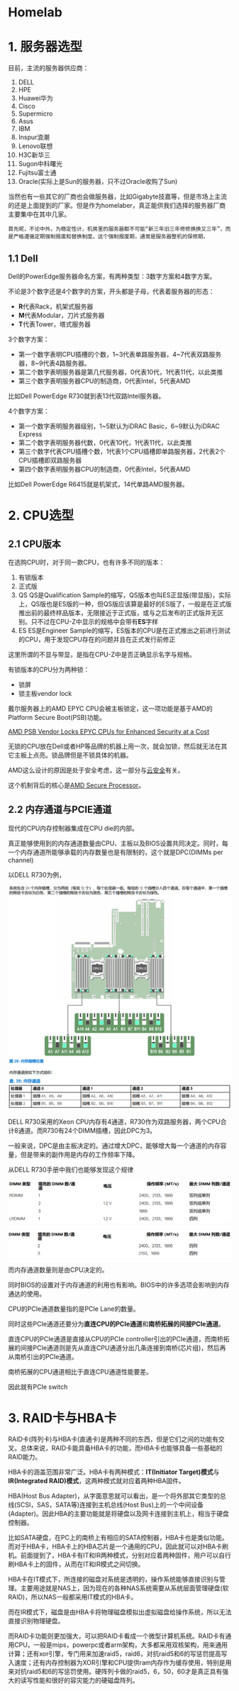 # Homelab



# 1. 服务器选型

目前，主流的服务器供应商：

1. DELL
2. HPE
3. Huawei华为
4. Cisco
5. Supermicro
6. Asus
7. IBM
8. Inspur浪潮
9. Lenovo联想
10. H3C新华三
11. Sugon中科曙光
12. Fujitsu富士通
13. Oracle(实际上是Sun的服务器，只不过Oracle收购了Sun)

当然也有一些其它的厂商也会做服务器，比如Gigabyte技嘉等，但是市场上主流的还是上面提到的厂家。但是作为homelaber，真正能供我们选择的服务器厂商主要集中在其中几家。



```
首先呢，不论中外，为稳定性计，机房里的服务器都不可能“新三年旧三年修修换换又三年”，而是严格遵循定期强制报废和替换制度。这个强制报废期，通常是服务器整机的保修期。
```



## 1.1 Dell

Dell的PowerEdge服务器命名方案，有两种类型：3数字方案和4数字方案。

不论是3个数字还是4个数字的方案，开头都是子母，代表着服务器的形态：

- **R**代表Rack，机架式服务器
- **M**代表Modular，刀片式服务器
- **T**代表Tower，塔式服务器



3个数字方案：

- 第一个数字表明CPU插槽的个数，1~3代表单路服务器，4~7代表双路服务器，8~9代表4路服务器。
- 第二个数字表明服务器是第几代服务器，0代表10代，1代表11代，以此类推
- 第三个数字表明服务器CPU的制造商，0代表Intel，5代表AMD

比如Dell PowerEdge R730就到表13代双路Intel服务器。



4个数字方案：

- 第一个数字表明服务器级别，1~5默认为iDRAC Basic，6~9默认为iDRAC Express
- 第二个数字表明服务器代数，0代表10代，1代表11代，以此类推
- 第三个数字代表CPU插槽个数，1代表1个CPU插槽即单路服务器，2代表2个CPU插槽即双路服务器
- 第四个数字表明服务器CPU的制造商，0代表Intel，5代表AMD

比如Dell PowerEdge R6415就是机架式，14代单路AMD服务器。



# 2. CPU选型



## 2.1 CPU版本

在选购CPU时，对于同一款CPU，也有许多不同的版本：

1. 有锁版本
2. 正式版 
3. QS QS是Qualification Sample的缩写，QS版本也叫ES正显版(带显版)，实际上，QS版也是ES版的一种，但QS版应该算是最好的ES版了，一般是在正式版推出前的最终样品版本，无限接近于正式版，或与之后发布的正式版并无区别。只不过在CPU-Z中显示的规格中会带有**ES**字样
4. ES ES是Engineer Sample的缩写，ES版本的CPU是在正式推出之前进行测试的CPU，用于发现CPU存在的问题并且在正式发行前修正

这里所谓的不显与带显，是指在CPU-Z中是否正确显示名字与规格。



有锁版本的CPU分为两种锁：

- 锁屏
- 锁主板vendor lock



戴尔服务器上的AMD EPYC CPU会被主板锁定，这一项功能是基于AMD的Platform Secure Boot(PSB)功能。

[AMD PSB Vendor Locks EPYC CPUs for Enhanced Security at a Cost](https://www.servethehome.com/amd-psb-vendor-locks-epyc-cpus-for-enhanced-security-at-a-cost/)

无锁的CPU放在Dell或者HP等品牌的机器上用一次，就会加锁，然后就无法在其它主板上点亮。锁品牌但是不锁具体的机器。

AMD这么设计的原因是处于安全考虑，这一部分与[云安全]()有关。

这个机制背后的核心是[AMD Secure Processor]()。





## 2.2 内存通道与PCIE通道

现代的CPU内存控制器集成在CPU die的内部。

真正能够使用到的内存通道数量由CPU、主板以及BIOS设置共同决定。同时，每一个内存通道所能够承载的内存数量也是有限制的，这个就是DPC(DIMMs per channel)

以DELL R730为例，

<img src="assets/image-20240828173936141.png" alt="image-20240828173936141" style="zoom:50%;" />

DELL R730采用的Xeon CPU内存有4通道，R730作为双路服务器，两个CPU合计8通道。而R730有24个DIMM插槽，因此DPC为3。

一般来说，DPC是由主板决定的。通过增大DPC，能够增大每一个通道的内存容量，但是带来的副作用是内存的工作频率下降。

从DELL R730手册中我们也能够发现这个规律

![image-20240829221251611](assets/image-20240829221251611.png)

![image-20240829221321921](assets/image-20240829221321921.png)

而内存通道数量则是由CPU决定的。

同时BIOS的设置对于内存通道的利用也有影响。BIOS中的许多选项会影响到内存通达的使用。



CPU的PCIe通道数量指的是PCIe Lane的数量。

同时这些PCIe通道还要分为**直连CPU的PCIe通道**和**南桥拓展的间接PCIe通道**。

直连CPU的PCIe通道是直接从CPU的PCIe controller引出的PCIe通道，而南桥拓展的间接PCIe通道则是先从直连CPU通道分出几条连接到南桥(芯片组)，然后再从南桥引出的PCIe通道。

南桥拓展的CPU通道相比于直连CPU通道性能要差。



因此就有PCIe switch



# 3. RAID卡与HBA卡

RAID卡(阵列卡)与HBA卡(直通卡)是两种不同的东西，但是它们之间的功能有交叉。总体来说，RAID卡能具备HBA卡的功能，而HBA卡也能够具备一些基础的RAID能力。



HBA卡的涵盖范围非常广泛。HBA卡有两种模式：**IT(Initiator Target)模式**与**IR(Integrated RAID)模式**，这两种模式就对应着两种HBA固件。

HBA(Host Bus Adapter)，从字面意思就可以看出，是一个将外部其它类型的总线(SCSI，SAS，SATA等)连接到主机总线(Host Bus)上的一个中间设备(Adapter)。因此HBA的主要功能就是将硬盘以及网卡连接到主机上，相当于硬盘控制器。

比如SATA硬盘，在PC上的南桥上有相应的SATA控制器，HBA卡也是类似功能。而对于HBA卡，HBA卡上的HBA芯片是一个通用的CPU，因此就可以对HBA卡刷机。前面提到了，HBA卡有IT和IR两种模式，分别对应着两种固件，用户可以自行刷HBA卡上的固件，从而在IT和IR模式之间切换。

HBA卡在IT模式下，所连接的磁盘对系统是透明的，操作系统能够直接识别与管理。主要用途就是NAS上，因为现在的各种NAS系统需要从系统层面管理硬盘(软RAID)，所以NAS一般都采用IT模式的HBA卡。

而在IR模式下，磁盘是由HBA卡将物理磁盘模拟出虚拟磁盘给操作系统，所以无法直接识别物理硬盘。



而RAID卡功能则更加强大，可以把RAID卡看成一个微型计算机系统。RAID卡有通用CPU，一般是mips，powerpc或者arm架构，大多都采用双核架构，用来通用计算；还有xor引擎，专门用来加速raid5，raid6，对抗raid5和6的写惩罚提高写入速度；还有内存控制器为XOR引擎和CPU提供ram内存作为缓存使用，特别是用来对抗raid5和6的写惩罚使用。硬阵列卡做的raid5，6，50，60才是真正具有强大的读写性能和很好的容灾能力的硬磁盘阵列。
